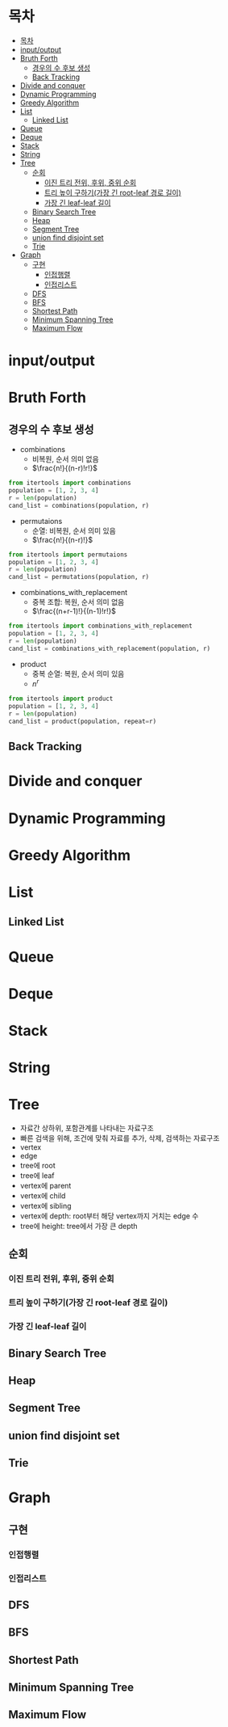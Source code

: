 # 목차
- [목차](#목차)
- [input/output](#inputoutput)
- [Bruth Forth](#bruth-forth)
  - [경우의 수 후보 생성](#경우의-수-후보-생성)
  - [Back Tracking](#back-tracking)
- [Divide and conquer](#divide-and-conquer)
- [Dynamic Programming](#dynamic-programming)
- [Greedy Algorithm](#greedy-algorithm)
- [List](#list)
  - [Linked List](#linked-list)
- [Queue](#queue)
- [Deque](#deque)
- [Stack](#stack)
- [String](#string)
- [Tree](#tree)
  - [순회](#순회)
    - [이진 트리 전위, 후위, 중위 순회](#이진-트리-전위-후위-중위-순회)
    - [트리 높이 구하기(가장 긴 root-leaf 경로 길이)](#트리-높이-구하기가장-긴-root-leaf-경로-길이)
    - [가장 긴 leaf-leaf 길이](#가장-긴-leaf-leaf-길이)
  - [Binary Search Tree](#binary-search-tree)
  - [Heap](#heap)
  - [Segment Tree](#segment-tree)
  - [union find disjoint set](#union-find-disjoint-set)
  - [Trie](#trie)
- [Graph](#graph)
  - [구현](#구현)
    - [인접행렬](#인접행렬)
    - [인접리스트](#인접리스트)
  - [DFS](#dfs)
  - [BFS](#bfs)
  - [Shortest Path](#shortest-path)
  - [Minimum Spanning Tree](#minimum-spanning-tree)
  - [Maximum Flow](#maximum-flow)

# input/output

# Bruth Forth
## 경우의 수 후보 생성
- combinations
  - 비복원, 순서 의미 없음
  - $\frac{n!}{(n-r)!r!}$
```python
from itertools import combinations
population = [1, 2, 3, 4]
r = len(population)
cand_list = combinations(population, r)
```

- permutaions
  - 순열: 비복원, 순서 의미 있음
  - $\frac{n!}{(n-r)!}$
```python
from itertools import permutaions
population = [1, 2, 3, 4]
r = len(population)
cand_list = permutations(population, r)
```

- combinations_with_replacement
  - 중복 조합: 복원, 순서 의미 없음
  - $\frac{(n+r-1)!}{(n-1)!r!}$
```python
from itertools import combinations_with_replacement
population = [1, 2, 3, 4]
r = len(population)
cand_list = combinations_with_replacement(population, r)
```

- product
  - 중복 순열: 복원, 순서 의미 있음
  - $n^r$
```python
from itertools import product
population = [1, 2, 3, 4]
r = len(population)
cand_list = product(population, repeat=r)
```


## Back Tracking


# Divide and conquer

# Dynamic Programming

# Greedy Algorithm

# List
## Linked List

# Queue

# Deque

# Stack

# String

# Tree
- 자료간 상하위, 포함관계를 나타내는 자료구조
- 빠른 검색을 위해, 조건에 맞춰 자료를 추가, 삭제, 검색하는 자료구조
- vertex
- edge
- tree에 root
- tree에 leaf
- vertex에 parent
- vertex에 child
- vertex에 sibling
- vertex에 depth: root부터 해당 vertex까지 거치는 edge 수
- tree에 height: tree에서 가장 큰 depth

## 순회
### 이진 트리 전위, 후위, 중위 순회

### 트리 높이 구하기(가장 긴 root-leaf 경로 길이)


### 가장 긴 leaf-leaf 길이

## Binary Search Tree

## Heap

## Segment Tree

## union find disjoint set

## Trie

# Graph
## 구현
### 인접행렬

### 인접리스트
## DFS

## BFS

## Shortest Path

## Minimum Spanning Tree

## Maximum Flow 